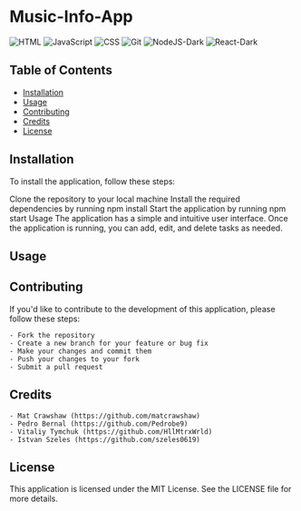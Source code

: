 # Music-Info-App

![HTML](https://user-images.githubusercontent.com/119215005/228327290-1047045e-7a5b-4aa1-97a8-692965918734.svg)
![JavaScript](https://user-images.githubusercontent.com/119215005/228327350-a33dfc85-1916-4609-9f6e-41934d9c882d.svg)
![CSS](https://user-images.githubusercontent.com/119215005/228327455-ef68cbe9-b9a2-458f-98cb-8c27306b122d.svg)
![Git](https://user-images.githubusercontent.com/119215005/228327521-5a8be7c2-1ff1-4ae7-bc60-ff6e4fa1091e.svg)
![NodeJS-Dark](https://user-images.githubusercontent.com/119215005/228327663-dff47362-7097-4a5b-9998-72657476e914.svg)
![React-Dark](https://user-images.githubusercontent.com/119215005/228327679-a12c0b4e-14a8-43d1-a066-f1fda0b5269b.svg)

## Table of Contents

- [Installation](#installation)
- [Usage](#usage)
- [Contributing](#contributing)
- [Credits](#credits)
- [License](#license)

## Installation

To install the application, follow these steps:

Clone the repository to your local machine
Install the required dependencies by running npm install
Start the application by running npm start
Usage
The application has a simple and intuitive user interface. Once the application is running, you can add, edit, and delete tasks as needed.

## Usage

## Contributing

If you'd like to contribute to the development of this application, please follow these steps:

    - Fork the repository
    - Create a new branch for your feature or bug fix
    - Make your changes and commit them
    - Push your changes to your fork
    - Submit a pull request

## Credits

    - Mat Crawshaw (https://github.com/matcrawshaw)
    - Pedro Bernal (https://github.com/Pedrobe9)
    - Vitaliy Tymchuk (https://github.com/HllMtrxWrld)
    - Istvan Szeles (https://github.com/szeles0619)

## License
This application is licensed under the MIT License. See the LICENSE file for more details.


